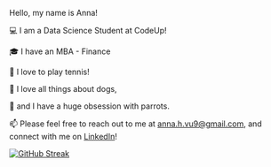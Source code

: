 Hello, my name is Anna!

:computer: I am a Data Science Student at CodeUp! 

:mortar_board: I have an MBA - Finance

:tennis: I love to play tennis!

:dog: I love all things about dogs,

:parrot: and I have a huge obsession with parrots. 

:mailbox: Please feel free to reach out to me at anna.h.vu9@gmail.com, and connect with me on [LinkedIn](https://www.linkedin.com/in/annah-vu/)! 

[![GitHub Streak](http://github-readme-streak-stats.herokuapp.com?user=annah-vu&theme=green_nur&hide_border=true)](https://git.io/streak-stats)

